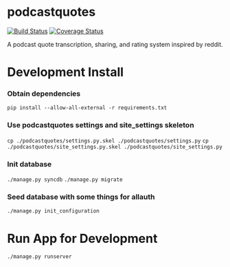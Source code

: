 podcastquotes
=============
[![Build Status](https://travis-ci.org/podcastquotes/podcastquotes.svg?branch=master)](https://travis-ci.org/podcastquotes/podcastquotes)
[![Coverage Status](https://coveralls.io/repos/podcastquotes/podcastquotes/badge.png?branch=master)](https://coveralls.io/r/podcastquotes/podcastquotes?branch=master)

A podcast quote transcription, sharing, and rating system inspired by reddit.


Development Install
===================

### Obtain dependencies
```pip install --allow-all-external -r requirements.txt```

### Use podcastquotes settings and site_settings skeleton
```cp ./podcastquotes/settings.py.skel ./podcastquotes/settings.py```
```cp ./podcastquotes/site_settings.py.skel ./podcastquotes/site_settings.py```

### Init database
```./manage.py syncdb```
```./manage.py migrate```

### Seed database with some things for allauth
```./manage.py init_configuration```

Run App for Development
=======================
```./manage.py runserver```


